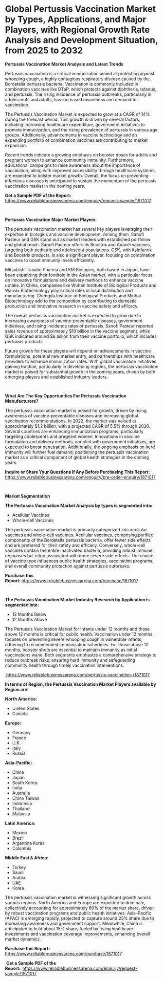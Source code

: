 <p><h1>Global Pertussis Vaccination Market by Types, Applications, and Major Players, with Regional Growth Rate Analysis and Development Situation, from 2025 to 2032</h1></p><p><strong>Pertussis Vaccination Market Analysis and Latest Trends</strong></p>
<p><p>Pertussis vaccination is a critical immunization aimed at protecting against whooping cough, a highly contagious respiratory disease caused by the Bordetella pertussis bacteria. Vaccination is commonly included in combination vaccines like DTaP, which protects against diphtheria, tetanus, and pertussis. The rising incidence of pertussis outbreaks, particularly in adolescents and adults, has increased awareness and demand for vaccination.</p><p>The Pertussis Vaccination Market is expected to grow at a CAGR of 14% during the forecast period. This growth is driven by several factors, including increasing healthcare expenditure, government initiatives to promote immunization, and the rising prevalence of pertussis in various age groups. Additionally, advancements in vaccine technology and an expanding portfolio of combination vaccines are contributing to market expansion.</p><p>Recent trends indicate a growing emphasis on booster doses for adults and pregnant women to enhance community immunity. Furthermore, educational campaigns to raise awareness about the importance of vaccination, along with improved accessibility through healthcare systems, are expected to bolster market growth. Overall, the focus on preventing infectious diseases is anticipated to sustain the momentum of the pertussis vaccination market in the coming years.</p></p>
<p><strong>Get a Sample PDF of the Report:&nbsp;</strong> <a href="https://www.reliablebusinessarena.com/enquiry/request-sample/1871017?utm_campaign=3213&utm_medium=2&utm_source=Github&utm_content=ia&utm_term=19042025&utm_id=pertussis-vaccination">https://www.reliablebusinessarena.com/enquiry/request-sample/1871017</a></p>
<p>&nbsp;</p>
<p><strong>Pertussis Vaccination Major Market Players</strong></p>
<p><p>The pertussis vaccination market has several key players leveraging their expertise in biologics and vaccine development. Among them, Sanofi Pasteur and GSK stand out as market leaders with established portfolios and global reach. Sanofi Pasteur offers its Boostrix and Adacel vaccines, targeting both pediatric and adolescent populations. GSK, with itsInfanrix and Boostrix products, is also a significant player, focusing on combination vaccines to boost immunity levels efficiently.</p><p>Mitsubishi Tanabe Pharma and KM Biologics, both based in Japan, have been expanding their foothold in the Asian market, with a particular focus on innovative formulations and delivery methods to enhance vaccine uptake. In China, companies like Wuhan Institute of Biological Products and Walvax Biotechnology play critical roles in local distribution and manufacturing. Chengdu Institute of Biological Products and Minhai Biotechnology add to the competition by contributing to domestic production and innovative research in vaccine safety and efficacy.</p><p>The overall pertussis vaccination market is expected to grow due to increasing awareness of vaccine-preventable diseases, government initiatives, and rising incidence rates of pertussis. Sanofi Pasteur reported sales revenue of approximately $10 billion in the vaccine segment, while GSK indicated around $6 billion from their vaccine portfolio, which includes pertussis products. </p><p>Future growth for these players will depend on advancements in vaccine formulations, potential new market entry, and partnerships with healthcare providers to enhance immunization rates. With global vaccination initiatives gaining traction, particularly in developing regions, the pertussis vaccination market is poised for substantial growth in the coming years, driven by both emerging players and established industry leaders.</p></p>
<p>&nbsp;</p>
<p><strong>What Are The Key Opportunities For Pertussis Vaccination Manufacturers?</strong></p>
<p><p>The pertussis vaccination market is poised for growth, driven by rising awareness of vaccine-preventable diseases and increasing global vaccination recommendations. In 2022, the market was valued at approximately $1.2 billion, with a projected CAGR of 5.5% through 2030. Several countries are enhancing immunization programs, particularly targeting adolescents and pregnant women. Innovations in vaccine formulation and delivery methods, coupled with government initiatives, are expected to boost penetration. Additionally, the ongoing emphasis on herd immunity will further fuel demand, positioning the pertussis vaccination market as a critical component of global health strategies in the coming years.</p></p>
<p><strong>Inquire or Share Your Questions If Any Before Purchasing This Report:</strong> <a href="https://www.reliablebusinessarena.com/enquiry/pre-order-enquiry/1871017?utm_campaign=3213&utm_medium=2&utm_source=Github&utm_content=ia&utm_term=19042025&utm_id=pertussis-vaccination">https://www.reliablebusinessarena.com/enquiry/pre-order-enquiry/1871017</a></p>
<p>&nbsp;</p>
<p><strong>Market Segmentation</strong></p>
<p><strong>The Pertussis Vaccination Market Analysis by types is segmented into:</strong></p>
<p><ul><li>Acellular Vaccines</li><li>Whole-cell Vaccines</li></ul></p>
<p><p>The pertussis vaccination market is primarily categorized into acellular vaccines and whole-cell vaccines. Acellular vaccines, comprising purified components of the Bordetella pertussis bacteria, offer fewer side effects and are preferred for their safety and efficacy. Conversely, whole-cell vaccines contain the entire inactivated bacteria, providing robust immune responses but often associated with more severe side effects. The choice of vaccine type influences public health strategies, vaccination programs, and overall community protection against pertussis outbreaks.</p></p>
<p><strong>Purchase this Report:&nbsp;</strong><a href="https://www.reliablebusinessarena.com/purchase/1871017?utm_campaign=3213&utm_medium=2&utm_source=Github&utm_content=ia&utm_term=19042025&utm_id=pertussis-vaccination">https://www.reliablebusinessarena.com/purchase/1871017</a></p>
<p>&nbsp;</p>
<p><strong>The Pertussis Vaccination Market Industry Research by Application is segmented into:</strong></p>
<p><ul><li>12 Months Below</li><li>12 Months Above</li></ul></p>
<p><p>The Pertussis Vaccination Market for infants under 12 months and those above 12 months is critical for public health. Vaccination under 12 months focuses on preventing severe whooping cough in vulnerable infants, adhering to recommended immunization schedules. For those above 12 months, booster shots are essential to maintain immunity as initial vaccinations wane. Both segments emphasize a comprehensive strategy to reduce outbreak risks, ensuring herd immunity and safeguarding community health through timely vaccination interventions.</p></p>
<p><a href="https://www.reliablebusinessarena.com/pertussis-vaccination-r1871017?utm_campaign=3213&utm_medium=2&utm_source=Github&utm_content=ia&utm_term=19042025&utm_id=pertussis-vaccination">&nbsp;https://www.reliablebusinessarena.com/pertussis-vaccination-r1871017</a></p>
<p><strong>In terms of Region, the Pertussis Vaccination Market Players available by Region are:</strong></p>
<p>
    <p> <strong> North America: </strong>
        <ul>
            <li>United States</li>
            <li>Canada</li>
        </ul>
        </p> 
    <p> <strong> Europe: </strong>
        <ul>
            <li>Germany</li>
            <li>France</li>
            <li>U.K.</li>
            <li>Italy</li>
            <li>Russia</li>
        </ul>
        </p> 
    <p> <strong> Asia-Pacific: </strong>
        <ul>
            <li>China</li>
            <li>Japan</li>
            <li>South Korea</li>
            <li>India</li>
            <li>Australia</li>
            <li>China Taiwan</li>
            <li>Indonesia</li>
            <li>Thailand</li>
            <li>Malaysia</li>
        </ul>
        </p> 
    <p> <strong> Latin America: </strong>
        <ul>
            <li>Mexico</li>
            <li>Brazil</li>
            <li>Argentina Korea</li>
            <li>Colombia</li>
        </ul>
        </p> 
    <p> <strong> Middle East & Africa: </strong>
        <ul>
            <li>Turkey</li>
            <li>Saudi</li>
            <li>Arabia</li>
            <li>UAE</li>
            <li>Korea</li>
        </ul>
    </p>
    </p>
<p><p>The pertussis vaccination market is witnessing significant growth across various regions. North America and Europe are expected to dominate, collectively accounting for approximately 60% of the market share, driven by robust vaccination programs and public health initiatives. Asia-Pacific (APAC) is emerging rapidly, projected to capture around 25% share due to increasing awareness and government support. Meanwhile, China is anticipated to hold about 15% share, fueled by rising healthcare investments and vaccination coverage improvements, enhancing overall market dynamics.</p></p>
<p><strong>Purchase this Report: </strong><a href="https://www.reliablebusinessarena.com/purchase/1871017?utm_campaign=3213&utm_medium=2&utm_source=Github&utm_content=ia&utm_term=19042025&utm_id=pertussis-vaccination">https://www.reliablebusinessarena.com/purchase/1871017</a></p>
<p>&nbsp;<strong>Get a Sample PDF of the Report:&nbsp;&nbsp;</strong><a href="https://www.reliablebusinessarena.com/enquiry/request-sample/1871017?utm_campaign=3213&utm_medium=2&utm_source=Github&utm_content=ia&utm_term=19042025&utm_id=pertussis-vaccination">https://www.reliablebusinessarena.com/enquiry/request-sample/1871017</a></p>
<p><strong></strong></p>
<p><p></p><p></p><p></p></p>